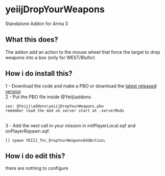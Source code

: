 # yeiijDropYourWeapons
Standalone Addon for Arma 3

## What this does?
The addon add an action to the mouse wheel that force the target to drop weapons into a box (only for WEST/Blufor)

## How i do install this?
1 - Download the code and make a PBO or download the [latest released version](https://github.com/yeiij/yeiijDropYourWeapons/releases)
<br>
2 - Put the PBO file inside @Yeiij\addons
```
iex: @Yeiij\addons\yeiijDropYourWeapons.pbo
remember load the mod on server start at -serverMods
```

<br>
3 - Add the next call in your mission in initPlayerLocal.sqf and onPlayerRspawn.sqf:

```SQF
[] spawn YEIIJ_fnc_DropYourWeaponsAddAction;
```

## How i do edit this?
there are nothing to configure
